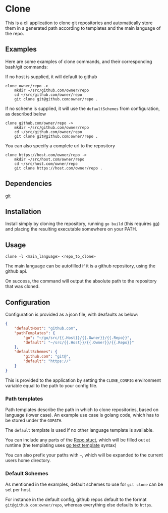 # Clone
This is a cli application to clone git repositories and automatically store them in a generated path according to templates and the main language of the repo.

## Examples
Here are some examples of clone commands, and their corresponding bash/git commands:

If no host is supplied, it will default to github
```
clone owner/repo -> 
    mkdir ~/src/github.com/owner/repo
    cd ~/src/github.com/owner/repo
    git clone git@github.com:owner/repo .
```
If no scheme is supplied, it will use the `defaultSchemes` from configuration, as described below
```
clone github.com/owner/repo -> 
    mkdir ~/src/github.com/owner/repo
    cd ~/src/github.com/owner/repo
    git clone git@github.com:owner/repo .
```
You can also specify a complete url to the repository
```
clone https://host.com/owner/repo -> 
    mkdir ~/src/host.com/owner/repo
    cd ~/src/host.com/owner/repo
    git clone https://host.com/owner/repo .
```

## Dependencies
[git](https://git-scm.com/downloads)

## Installation
Install simply by cloning the repository, running `go build` (this requires [go](https://golang.org/doc/install)) and placing the resulting executable somewhere on your PATH.

## Usage
```
clone -l <main_language> <repo_to_clone>
```
The main language can be autofilled if it is a github repository, using the github api.

On success, the command will output the absolute path to the repository that was cloned.

## Configuration
Configuration is provided as a json file, with deafaults as below:
```json
{
    "defaultHost": "github.com",
    "pathTemplates": {
        "go": "~/go/src/{{.Host}}/{{.Owner}}/{{.Repo}}",
        "default": "~/src/{{.Host}}/{{.Owner}}/{{.Repo}}"
    },
    "defaultSchemes": {
        "github.com": "git@",
        "default": "https://"
    }
}
```
This is provided to the application by setting the `CLONE_CONFIG` environment variable equal to the path to your config file.

### Path templates
Path templates describe the path in which to clone repositories, based on language (lower case). An example use case is golang code, which has to be stored under the `GOPATH`.

The `default` template is used if no other language template is available.

You can include any parts of the [Repo stuct](./repo/repo.go), which will be filled out at runtime (the templating uses [go text template](https://golang.org/pkg/text/template/) syntax)

You can also prefix your paths with `~`, which will be expanded to the current users home directory.

### Default Schemes
As mentioned in the examples, default schemes to use for `git clone` can be set per host. 

For instance in the default config, github repos default to the format `git@github.com:owner/repo`, whereas everything else defaults to `https`.
